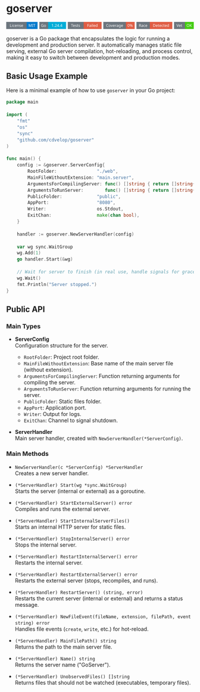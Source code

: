 # goserver
<!-- START_SECTION:BADGES_SECTION -->
<a href="docs/img/badges.svg"><img src="docs/img/badges.svg" alt="Project Badges" title="Generated by badges.sh from github.com/cdvelop/devscripts"></a>
<!-- END_SECTION:BADGES_SECTION -->

goserver is a Go package that encapsulates the logic for running a development and production server. It automatically manages static file serving, external Go server compilation, hot-reloading, and process control, making it easy to switch between development and production modes.

## Basic Usage Example

Here is a minimal example of how to use `goserver` in your Go project:


```go
package main

import (
	"fmt"
	"os"
	"sync"
	"github.com/cdvelop/goserver"
)

func main() {
	config := &goserver.ServerConfig{
		RootFolder:               "./web",
		MainFileWithoutExtension: "main.server",
		ArgumentsForCompilingServer: func() []string { return []string{} },
		ArgumentsToRunServer:        func() []string { return []string{} },
		PublicFolder:             "public",
		AppPort:                  "8080",
		Writer:                   os.Stdout,
		ExitChan:                 make(chan bool),
	}

	handler := goserver.NewServerHandler(config)

	var wg sync.WaitGroup
	wg.Add(1)
	go handler.Start(&wg)

	// Wait for server to finish (in real use, handle signals for graceful shutdown)
	wg.Wait()
	fmt.Println("Server stopped.")
}
```

## Public API

### Main Types

- **ServerConfig**  
	Configuration structure for the server.  
	- `RootFolder`: Project root folder.
	- `MainFileWithoutExtension`: Base name of the main server file (without extension).
	- `ArgumentsForCompilingServer`: Function returning arguments for compiling the server.
	- `ArgumentsToRunServer`: Function returning arguments for running the server.
	- `PublicFolder`: Static files folder.
	- `AppPort`: Application port.
	- `Writer`: Output for logs.
	- `ExitChan`: Channel to signal shutdown.

- **ServerHandler**  
	Main server handler, created with `NewServerHandler(*ServerConfig)`.

### Main Methods

- `NewServerHandler(c *ServerConfig) *ServerHandler`  
	Creates a new server handler.

- `(*ServerHandler) Start(wg *sync.WaitGroup)`  
	Starts the server (internal or external) as a goroutine.

- `(*ServerHandler) StartExternalServer() error`  
	Compiles and runs the external server.

- `(*ServerHandler) StartInternalServerFiles()`  
	Starts an internal HTTP server for static files.

- `(*ServerHandler) StopInternalServer() error`  
	Stops the internal server.

- `(*ServerHandler) RestartInternalServer() error`  
	Restarts the internal server.

- `(*ServerHandler) RestartExternalServer() error`  
	Restarts the external server (stops, recompiles, and runs).

- `(*ServerHandler) RestartServer() (string, error)`  
	Restarts the current server (internal or external) and returns a status message.

- `(*ServerHandler) NewFileEvent(fileName, extension, filePath, event string) error`  
	Handles file events (`create`, `write`, etc.) for hot-reload.

- `(*ServerHandler) MainFilePath() string`  
	Returns the path to the main server file.

- `(*ServerHandler) Name() string`  
	Returns the server name ("GoServer").

- `(*ServerHandler) UnobservedFiles() []string`  
	Returns files that should not be watched (executables, temporary files).
